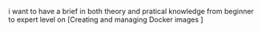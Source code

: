 i want to have a brief in both theory and pratical knowledge from beginner to expert level on [Creating and managing Docker images ]